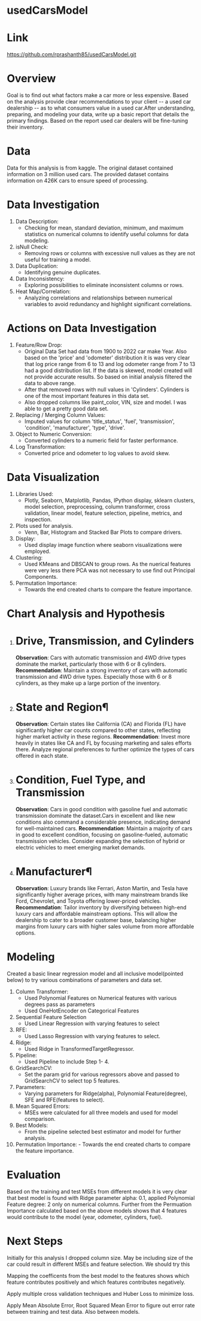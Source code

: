 # usedCarsModel

# Link 
  https://github.com/rprashanth85/usedCarsModel.git

# Overview
  Goal is to find out what factors make a car more or less expensive. Based on the analysis provide clear recommendations to your client -- a used car dealership -- as to what consumers value in a used car.After understanding, preparing, and modeling your data, write up a basic report that details the primary findings. Based on the report used car dealers will be fine-tuning their inventory.

# Data
  Data for this analysis is from kaggle. The original dataset contained information on 3 million used cars. The provided dataset contains information on 426K cars to ensure speed of processing.

# Data Investigation 
  
  1.  Data Description:
      - Checking for mean, standard deviation, minimum, and maximum statistics on numerical columns to identify useful columns for data modeling.
  2.  isNull Check:
      -  Removing rows or columns with excessive null values as they are not useful for training a model.
  3.  Data Duplication:
      - Identifying genuine duplicates.
  4.  Data Inconsistency:
      -  Exploring possibilities to eliminate inconsistent columns or rows.
  5.  Heat Map/Correlation:
      -  Analyzing correlations and relationships between numerical variables to avoid redundancy and highlight significant correlations.
    
# Actions on Data Investigation

  1.  Feature/Row Drop:
       - Original Data Set had data from 1900 to 2022 car make Year. Also based on the 'price' and 'odometer' distribution it is was very clear that log price range from 6 to 13 and log odometer range from 7 to 13 had a good distribution list. If the data is skewed, model created will not provide accurate results. So based on initial analysis filtered the data to above range.
       - After that removed rows with null values in 'Cylinders'. Cylinders is one of the most important features in this data set.
       - Also dropped columns like paint_color, VIN, size and model. I was able to get a pretty good data set. 
  2.  Replacing / Merging Column Values:
       - Imputed values for column 'title_status', 'fuel', 'transmission', 'condition', 'manufacturer', 'type', 'drive'.
  3.  Object to Numeric Conversion:
      - Converted cylinders to a numeric field for faster performance.
  4.  Log Transformation:
      - Converted price and odometer to log values to avoid skew.
    
# Data Visualization

  1.  Libraries Used:
      - Plotly, Seaborn, Matplotlib, Pandas, IPython display, sklearn clusters, model selection, preprocessing, column transformer, cross validation, linear model, feature selection, pipeline, metrics, and inspection.
  2.  Plots used for analysis.
      -  Venn, Bar, Histogram and Stacked Bar Plots to compare drivers.
  3.  Display:
      -	Used display image function where seaborn visualizations were employed.
  4.  Clustering:
      -	Used KMeans and DBSCAN to group rows. As the nuerical features were very less there PCA was not necessary to use find out Principal Components.
  5.  Permutation Importance:
      -	Towards the end created charts to compare the feature importance.

# Chart Analysis and Hypothesis

  1.  # Drive, Transmission, and Cylinders
      **Observation**: Cars with automatic transmission and 4WD drive types dominate the market, particularly those   with 6 or 8 cylinders.
      **Recommendation**: Maintain a strong inventory of cars with automatic transmission and 4WD drive types.            Especially those with 6 or 8 cylinders, as they make up a large portion of the inventory.
  
  2.  # State and Region¶
      **Observation**: Certain states like California (CA) and Florida (FL) have significantly higher car counts compared to other states, reflecting higher market activity in these regions.
      **Recommendation**: Invest more heavily in states like CA and FL by focusing marketing and sales efforts there. Analyze regional preferences to further optimize the types of cars offered in each state.
  3.  # Condition, Fuel Type, and Transmission
      **Observation**: Cars in good condition with gasoline fuel and automatic transmission dominate the dataset.Cars in excellent and like new conditions also command a considerable presence, indicating demand for well-maintained cars.
      **Recommendation**: Maintain a majority of cars in good to excellent condition, focusing on gasoline-fueled, automatic transmission vehicles. Consider expanding the selection of hybrid or electric vehicles to meet emerging market demands.
  5.  # Manufacturer¶
      **Observation**: Luxury brands like Ferrari, Aston Martin, and Tesla have significantly higher average prices, with many mainstream brands like Ford, Chevrolet, and Toyota offering lower-priced vehicles.
      **Recommendation**: Tailor inventory by diversifying between high-end luxury cars and affordable mainstream options. This will allow the dealership to cater to a broader customer base, balancing higher margins from luxury cars with higher sales volume from more affordable options.

# Modeling
  Created a basic linear regression model and all inclusive model(pointed below) to try various combinations of parameters and data set.
  1.  Column Transformer:
      - Used Polynomial Features on Numerical features with various degrees pass as parameters
      - Used OneHotEncoder on Categorical Features
  2.  Sequential Feature Selection
      -  Used Linear Regression with varying features to select
  3.  RFE:
      -	Used Lasso Regression with varying features to select.
  4.  Ridge:
      -	Used Ridge in TransformedTargetRegressor.
  5.  Pipeline:
      -	Used Pipeline to include Step 1- 4.
  6.  GridSearchCV:
      -	Set the param grid for various regressors above and passed to GridSearchCV to select top 5 features.
  7.  Parameters:
      -	Varying parameters for Ridge(alpha), Polynomial Feature(degree), SFE and RFE(features to select).
  8.  Mean Squared Errors:
      -	MSEs were calculated for all three models and used for model comparison.
  9.  Best Models:
      -	From the pipeline selected best estimator and model for further analysis.
  10.  Permutation Importance:
      -	Towards the end created charts to compare the feature importance.

# Evaluation
  Based on the training and test MSEs from different models it is very clear that best model is found with    Ridge parameter alpha: 0.1, applied Polynomial Feature degree: 2 only on numerical columns.
  Further from the Permuation Importance calculated based on the above models shows that 4 features     would contribute to the model (year, odometer, cylinders, fuel).

# Next Steps
  Initially for this analysis I dropped column size. May be including size of the car could result in different MSEs and feature selection. We should try this 

  Mapping the coefficents from the best model to the features shows which feature contributes positively  and which features contributes negatively.

  Apply multiple cross validation techniques and Huber Loss to minimize loss. 

  Apply Mean Absolute Error, Root Squared Mean Error to figure out error rate between training and test data. Also between models.
